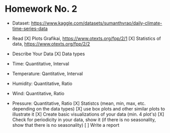 # Homework No. 2
- Dataset: https://www.kaggle.com/datasets/sumanthvrao/daily-climate-time-series-data

- Read
[X] Plots Grafikai, https://www.otexts.org/fpp/2/1
[X] Statistics of data, https://www.otexts.org/fpp/2/2

- Describe Your Data
[X] Data types
- Time: Quantitative, Interval
- Temperature: Qantitative, Interval
- Humidity: Quantitative, Ratio
- Wind: Quantitative, Ratio
- Pressure: Quantitative, Ratio
[X] Statistcs (mean, min, max, etc. depending on the data types)
[X] use box plots and other similar plots to illustrate it
[X] Create basic visualizations of your data (min. 4 plot's)
[X] Check for periodicity in your data, show it (if there is no seasonality, show that there is no seasonality)
[ ] Write a report
